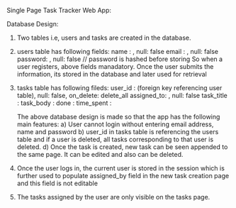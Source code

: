 Single Page Task Tracker Web App:

Database Design:
1. Two tables i.e, users and tasks are created in the database.
2. users table has following fields:
   name   : <string>, null: false 
   email  : <string>, null: false
   password: <Argon2>, null: false  // password is hashed before storing
   So when a user registers, above fields manadatory. Once the user submits the information, its stored in the database and later used for retrieval
3. tasks table has following fileds:
   user_id    : <number> (foreign key referencing user table), null: false, on_delete: delete_all
   assigned_to: <string>, null: false
   task_title : <string>
   task_body  : <string>
   done      : <boolean>
   time_spent  : <integer> 
   
   The above database design is made so that the app has the following main features:
   a) User cannot login without entering email address, name and password
   b) user_id in tasks table is referencing the users table and if a user is deleted, all tasks corresponding to that user is deleted.
   d) Once the task is created, new task can be seen appended to the same page. It can be edited and also can be deleted. 
   
4. Once the user logs in, the current user is stored in the session which is further used to populate assigned_by field in the new task creation page and this field is not editable

5. The tasks assigned by the user are only visible on the tasks page.
